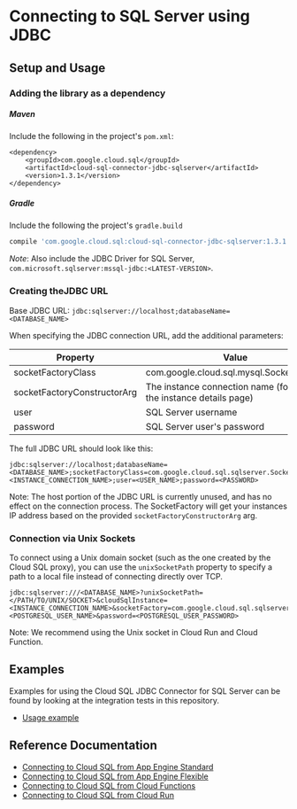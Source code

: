 # Connecting to SQL Server using JDBC

## Setup and Usage

### Adding the library as a dependency

##### Maven
Include the following in the project's `pom.xml`:
```maven-pom
<dependency>
    <groupId>com.google.cloud.sql</groupId>
    <artifactId>cloud-sql-connector-jdbc-sqlserver</artifactId>
    <version>1.3.1</version>
</dependency>
```

##### Gradle
Include the following the project's `gradle.build`
```gradle
compile 'com.google.cloud.sql:cloud-sql-connector-jdbc-sqlserver:1.3.1'
```
*Note*: Also include the JDBC Driver for SQL Server, `com.microsoft.sqlserver:mssql-jdbc:<LATEST-VERSION>`.

### Creating theJDBC URL

Base JDBC URL: `jdbc:sqlserver://localhost;databaseName=<DATABASE_NAME>`

When specifying the JDBC connection URL, add the additional parameters:

| Property         | Value         |
| ---------------- | ------------- |
| socketFactoryClass    | com.google.cloud.sql.mysql.SocketFactory |
| socketFactoryConstructorArg | The instance connection name (found on the instance details page) |
| user             | SQL Server username |
| password         | SQL Server user's password |

The full JDBC URL should look like this:

```
jdbc:sqlserver://localhost;databaseName=<DATABASE_NAME>;socketFactoryClass=com.google.cloud.sql.sqlserver.SocketFactory;socketFactoryConstructorArg=<INSTANCE_CONNECTION_NAME>;user=<USER_NAME>;password=<PASSWORD>
```

Note: The host portion of the JDBC URL is currently unused, and has no effect on the connection process. The SocketFactory will get your instances IP address based on the provided `socketFactoryConstructorArg` arg.

### Connection via Unix Sockets

To connect using a Unix domain socket (such as the one created by the Cloud SQL
proxy), you can use the `unixSocketPath` property to specify a path to a local
file instead of connecting directly over TCP.

```
jdbc:sqlserver:///<DATABASE_NAME>?unixSocketPath=</PATH/TO/UNIX/SOCKET>&cloudSqlInstance=<INSTANCE_CONNECTION_NAME>&socketFactory=com.google.cloud.sql.sqlserver.SocketFactory&user=<POSTGRESQL_USER_NAME>&password=<POSTGRESQL_USER_PASSWORD>
```

Note: We recommend using the Unix socket in Cloud Run and Cloud Function.

## Examples

Examples for using the Cloud SQL JDBC Connector for SQL Server can be found by looking at the integration tests in this repository.
* [Usage example](../jdbc/sqlserver/src/test/java/com/google/cloud/sql/sqlserver/JdbcSqlServerIntegrationTests.java)

## Reference Documentation
* [Connecting to Cloud SQL from App Engine Standard](https://cloud.google.com/sql/docs/sqlserver/connect-app-engine-standard)
* [Connecting to Cloud SQL from App Engine Flexible](https://cloud.google.com/sql/docs/sqlserver/connect-app-engine-flexible)
* [Connecting to Cloud SQL from Cloud Functions](https://cloud.google.com/sql/docs/sqlserver/connect-functions)
* [Connecting to Cloud SQL from Cloud Run](https://cloud.google.com/sql/docs/sqlserver/connect-run)